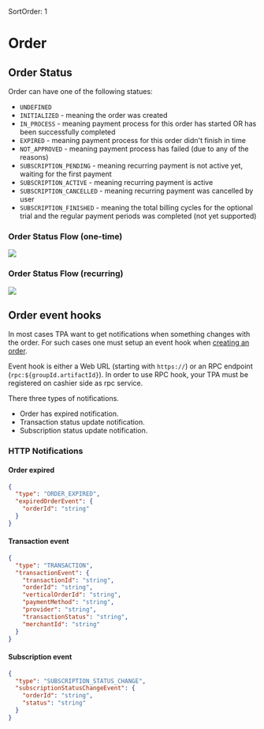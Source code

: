 SortOrder: 1
# Order

## Order Status

Order can have one of the following statues:

- `UNDEFINED`
- `INITIALIZED` - meaning the order was created
- `IN_PROCESS` - meaning payment process for this order has started OR has been successfully completed
- `EXPIRED` - meaning payment process for this order didn't finish in time
- `NOT_APPROVED` - meaning payment process has failed (due to any of the reasons)
- `SUBSCRIPTION_PENDING` - meaning recurring payment is not active yet, waiting for the first payment
- `SUBSCRIPTION_ACTIVE` - meaning recurring payment is active
- `SUBSCRIPTION_CANCELLED` - meaning recurring payment was cancelled by user
- `SUBSCRIPTION_FINISHED` - meaning the total billing cycles for the optional trial and the regular payment periods was completed (not yet supported)

### Order Status Flow (one-time)

![](../images/OrdersnapshotStatusFlowchartOneTime.png)

### Order Status Flow (recurring)

![](../images/OrdersnapshotStatusFlowchartRecurring.png)

## Order event hooks

In most cases TPA want to get notifications when something changes with the order. For such cases one must setup an
event hook when [creating an order](/docs/entities//cashier-pay/reference/order/.wix.payment.api.pay.v2.-order-service.-create).

Event hook is either a Web URL (starting with `https://`) or an RPC endpoint (`rpc:${groupId.artifactId}`). In order to
use RPC hook, your TPA must be registered on cashier side as rpc service.

There three types of notifications.

- Order has expired notification.
- Transaction status update notification.
- Subscription status update notification.

### HTTP Notifications

#### Order expired

```json
{
  "type": "ORDER_EXPIRED",
  "expiredOrderEvent": {
    "orderId": "string"
  }
}
```

#### Transaction event

```json
{
  "type": "TRANSACTION",
  "transactionEvent": {
    "transactionId": "string",
    "orderId": "string",
    "verticalOrderId": "string",
    "paymentMethod": "string",
    "provider": "string",
    "transactionStatus": "string",
    "merchantId": "string"
  }
}
```

#### Subscription event

```json
{
  "type": "SUBSCRIPTION_STATUS_CHANGE",
  "subscriptionStatusChangeEvent": {
    "orderId": "string",
    "status": "string"
  }
}
```

